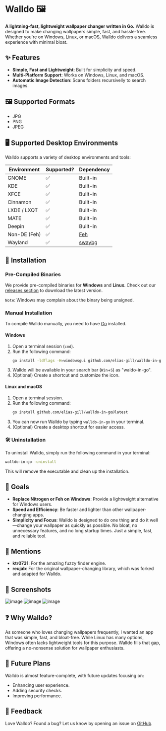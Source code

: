 # Walldo 🖼️

**A lightning-fast, lightweight wallpaper changer written in Go.** Walldo is designed to make
changing wallpapers simple, fast, and hassle-free.
Whether you're on Windows, Linux, or macOS, Walldo delivers a seamless experience with minimal
bloat.

## ✨ Features

- **Simple, Fast and Lightweight**:
  Built for simplicity and speed.
- **Multi-Platform Support**:
  Works on Windows, Linux, and macOS.
- **Automatic Image Detection**:
  Scans folders recursivelly to search images.

## 🖼️ Supported Formats

- JPG
- PNG
- JPEG

## 🖥️ Supported Desktop Environments

Walldo supports a variety of desktop environments and tools:

| Environment       | Supported? | Dependency       |
|-------------------|------------|------------------|
| GNOME             | ✅         | Built-in         |
| KDE               | ✅         | Built-in         |
| XFCE              | ✅         | Built-in         |
| Cinnamon          | ✅         | Built-in         |
| LXDE / LXQT       | ✅         | Built-in         |
| MATE              | ✅         | Built-in         |
| Deepin            | ✅         | Built-in         |
| Non-DE (Feh)      | ✅         | [Feh](https://wiki.archlinux.org/title/Feh) |
| Wayland           | ✅         | [swaybg](https://github.com/swaywm/swaybg) |

## 🚀 Installation

### Pre-Compiled Binaries
We provide pre-compiled binaries for **Windows** and **Linux**.
Check out our [releases section](https://github.com/Elias-Gill/walldo/releases) to download the
latest version.

`Note`:
Windows may complain about the binary being unsigned.

### Manual Installation
To compile Walldo manually, you need to have [Go](https://go.dev/doc/install) installed.

#### Windows
1. Open a terminal session (`cmd`).
2. Run the following command:
   ```sh
   go install -ldflags -H=windowsgui github.com/elias-gill/walldo-in-go@latest
   ```
3. Walldo will be available in your search bar (`Win`+`S`) as "waldo-in-go".
4. (Optional) Create a shortcut and customize the icon.

#### Linux and macOS
1. Open a terminal session.
2. Run the following command:
   ```sh
   go install github.com/elias-gill/walldo-in-go@latest
   ```
3. You can now run Walldo by typing `walldo-in-go` in your terminal.
4. (Optional) Create a desktop shortcut for easier access.

### 🛠️ Uninstallation

To uninstall Walldo, simply run the following command in your terminal:

```sh 
walldo-in-go -uninstall
```

This will remove the executable and clean up the installation.

## 🎯 Goals

- **Replace Nitrogen or Feh on Windows**:
  Provide a lightweight alternative for Windows users.
- **Speed and Efficiency**:
  Be faster and lighter than other wallpaper-changing apps.
- **Simplicity and Focus**:
  Walldo is designed to do one thing and do it well—change your wallpaper as quickly as
  possible.
  No bloat, no unnecessary features, and no long startup times.
  Just a simple, fast, and reliable tool.

## 🙏 Mentions

- **ktr0731**:
  For the amazing fuzzy finder engine.
- **reujab**:
  For the original wallpaper-changing library, which was forked and adapted for Walldo.

## 📸 Screenshots

![image](https://github.com/user-attachments/assets/0563faa1-8430-42e2-92e7-22c807e8e236)
![image](https://github.com/user-attachments/assets/59a14f53-e717-4b31-b009-c9dd2cb80c42)
![image](https://github.com/user-attachments/assets/9d5fde99-9cda-47d4-ba09-9417f01df531)

## ❓ Why Walldo?

As someone who loves changing wallpapers frequently, I wanted an app that was simple, fast, and
bloat-free.
While Linux has many options, Windows often lacks lightweight tools for this purpose.
Walldo fills that gap, offering a no-nonsense solution for wallpaper enthusiasts.

## 🚧 Future Plans

Walldo is almost feature-complete, with future updates focusing on:
- Enhancing user experience.
- Adding security checks.
- Improving performance.

## 💬 Feedback

Love Walldo?
Found a bug?
Let us know by opening an issue on [GitHub](https://github.com/Elias-Gill/walldo/issues).
